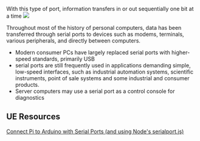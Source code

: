 
With this type of port, information transfers in or out sequentially one bit at a time
![](/assets/images/2021-03-20-19-15-42.png)

Throughout most of the history of personal computers, data has been transferred through serial ports to devices such as modems, terminals, various peripherals, and directly between computers.
- Modern consumer PCs have largely replaced serial ports with higher-speed standards, primarily USB
- serial ports are still frequently used in applications demanding simple, low-speed interfaces, such as industrial automation systems, scientific instruments, point of sale systems and some industrial and consumer products.
- Server computers may use a serial port as a control console for diagnostics

## UE Resources
[Connect Pi to Arduino with Serial Ports (and using Node's serialport.js)](https://medium.com/@machadogj/arduino-and-node-js-via-serial-port-bcf9691fab6a)

